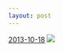 ```yaml
---
layout: post
---
```


<p>
  <time><a href="/103">2013-10-18</a></time>
  <a href="/103"><img src="{{ site.assets_url }}/103-640.jpg" srcset="{{ site.assets_url }}/103-1280.jpg 1280w, {{ site.assets_url }}/103-960.jpg 960w, {{ site.assets_url }}/103-640.jpg 640w, {{ site.assets_url }}/103-320.jpg 320w" sizes="(min-width: 700px) 50vw, calc(100vw - 2rem)" /></a>
</p>
